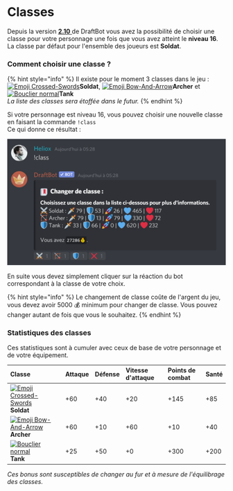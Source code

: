 # Classes

Depuis la version [**2.10** ](https://history.draftbot.com/draftbot-v2/2.1.0)de DraftBot vous avez la possibilité de choisir une classe pour votre personnage une fois que vous avez atteint le **niveau 16**. La classe par défaut pour l'ensemble des joueurs est **Soldat**.

### Comment choisir une classe ?

{% hint style="info" %}
Il existe pour le moment 3 classes dans le jeu :   
[![Emoji Crossed-Swords](https://vignette.wikia.nocookie.net/draftbot/images/a/af/Emoji_Crossed-Swords.png/revision/latest/scale-to-width-down/20?cb=20200229140343&path-prefix=fr)](https://vignette.wikia.nocookie.net/draftbot/images/a/af/Emoji_Crossed-Swords.png/revision/latest?cb=20200229140343&path-prefix=fr)**Soldat**, [![Emoji Bow-And-Arrow](https://vignette.wikia.nocookie.net/draftbot/images/7/7e/Emoji_Bow-And-Arrow.png/revision/latest/scale-to-width-down/20?cb=20200229150428&path-prefix=fr)](https://vignette.wikia.nocookie.net/draftbot/images/7/7e/Emoji_Bow-And-Arrow.png/revision/latest?cb=20200229150428&path-prefix=fr)**Archer** et[![Bouclier normal](https://vignette.wikia.nocookie.net/draftbot/images/f/f6/Bouclier_normal.png/revision/latest/scale-to-width-down/20?cb=20200421182312&path-prefix=fr)](https://vignette.wikia.nocookie.net/draftbot/images/f/f6/Bouclier_normal.png/revision/latest?cb=20200421182312&path-prefix=fr)**Tank**  
_La liste des classes sera étoffée dans le futur._
{% endhint %}

Si votre personnage est niveau 16, vous pouvez choisir une nouvelle classe en faisant la commande `!class`  
Ce qui donne ce résultat :

![Menu de s&#xE9;lection des classes avec les diff&#xE9;rentes statistiques ](../.gitbook/assets/systeme_classes.png)

En suite vous devez simplement cliquer sur la réaction du bot correspondant à la classe de votre choix.

{% hint style="info" %}
Le changement de classe coûte de l'argent du jeu, vous devez avoir 5000 💰 minimum pour changer de classe. Vous pouvez changer autant de fois que vous le souhaitez.
{% endhint %}

### Statistiques des classes

Ces statistiques sont à cumuler avec ceux de base de votre personnage et de votre équipement.

| Classe | Attaque | Défense | Vitesse d'attaque | Points de combat | Santé |
| :--- | :--- | :--- | :--- | :--- | :--- |
| [![Emoji Crossed-Swords](https://vignette.wikia.nocookie.net/draftbot/images/a/af/Emoji_Crossed-Swords.png/revision/latest/scale-to-width-down/20?cb=20200229140343&path-prefix=fr)](https://vignette.wikia.nocookie.net/draftbot/images/a/af/Emoji_Crossed-Swords.png/revision/latest?cb=20200229140343&path-prefix=fr) **Soldat** | +60 | +40 | +20 | +145 | +85 |
| [![Emoji Bow-And-Arrow](https://vignette.wikia.nocookie.net/draftbot/images/7/7e/Emoji_Bow-And-Arrow.png/revision/latest/scale-to-width-down/20?cb=20200229150428&path-prefix=fr)](https://vignette.wikia.nocookie.net/draftbot/images/7/7e/Emoji_Bow-And-Arrow.png/revision/latest?cb=20200229150428&path-prefix=fr) **Archer** | +60 | +10 | +60 | +10 | +40 |
|  [![Bouclier normal](https://vignette.wikia.nocookie.net/draftbot/images/f/f6/Bouclier_normal.png/revision/latest/scale-to-width-down/20?cb=20200421182312&path-prefix=fr)](https://vignette.wikia.nocookie.net/draftbot/images/f/f6/Bouclier_normal.png/revision/latest?cb=20200421182312&path-prefix=fr)**Tank** | +25 | +50 | +0 | +300 | +200 |

_Ces bonus sont susceptibles de changer au fur et à mesure de l'équilibrage des classes._

